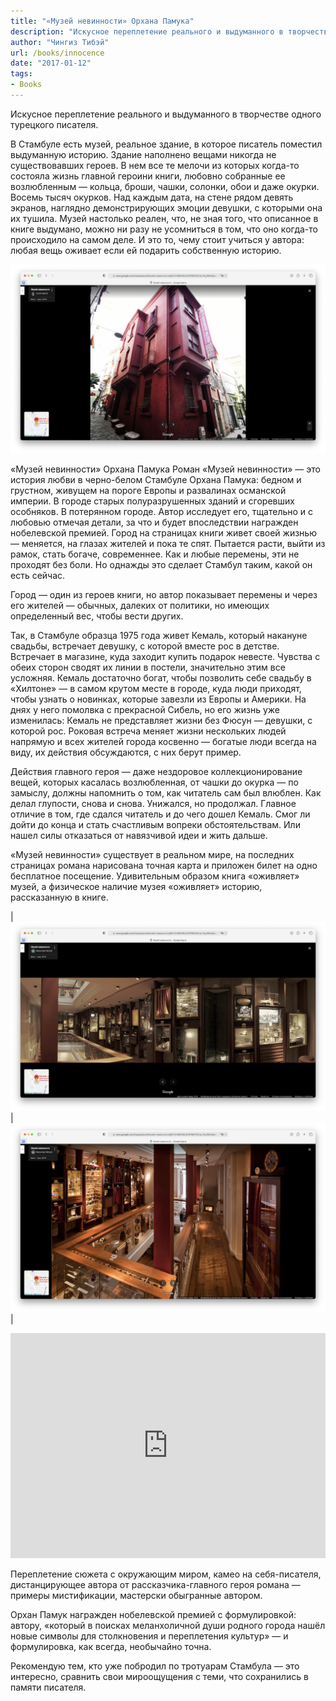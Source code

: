 ```yaml
---
title: "«Музей невинности» Орхана Памука"
description: "Искусное переплетение реального и выдуманного в творчестве одного турецкого писателя."
author: "Чингиз Тибэй"
url: /books/innocence
date: "2017-01-12"
tags: 
- Books
---
```


Искусное переплетение реального и выдуманного в творчестве одного турецкого писателя.

В Стамбуле есть музей, реальное здание, в которое писатель поместил выдуманную историю. Здание наполнено вещами никогда не существовавших героев. В нем все те мелочи из которых когда-то состояла жизнь главной героини книги, любовно собранные ее возлюбленным — кольца, броши, чашки, солонки, обои и даже окурки. Восемь тысяч окурков. Над каждым дата, на стене рядом девять экранов, наглядно демонстрирующих эмоции девушки, с которыми она их тушила. Музей настолько реален, что, не зная того, что описанное в книге выдумано, можно ни разу не усомниться в том, что оно когда-то происходило на самом деле. И это то, чему стоит учиться у автора: любая вещь оживает если ей подарить собственную историю.

![«Музей невинности» Орхана Памука](/public/media/innocence-top.png)


«Музей невинности» Орхана Памука
Роман «Музей невинности» — это история любви в черно-белом Стамбуле Орхана Памука: бедном и грустном, живущем на пороге Европы и развалинах османской империи. В городе старых полуразрушенных зданий и сгоревших особняков. В потерянном городе. Автор исследует его, тщательно и с любовью отмечая детали, за что и будет впоследствии награжден нобелевской премией. Город на страницах книги живет своей жизнью — меняется, на глазах жителей и пока те спят. Пытается расти, выйти из рамок, стать богаче, современнее. Как и любые перемены, эти не проходят без боли. Но однажды это сделает Стамбул таким, какой он есть сейчас.

Город — один из героев книги, но автор показывает перемены и через его жителей — обычных, далеких от политики, но имеющих определенный вес, чтобы вести других.

Так, в Стамбуле образца 1975 года живет Кемаль, который накануне свадьбы, встречает девушку, с которой вместе рос в детстве. Встречает в магазине, куда заходит купить подарок невесте. Чувства с обеих сторон сводят их линии в постели, значительно этим все усложняя. Кемаль достаточно богат, чтобы позволить себе свадьбу в «Хилтоне» — в самом крутом месте в городе, куда люди приходят, чтобы узнать о новинках, которые завезли из Европы и Америки. На днях у него помолвка с прекрасной Сибель, но его жизнь уже изменилась: Кемаль не представляет жизни без Фюсун — девушки, с которой рос. Роковая встреча меняет жизни нескольких людей напрямую и всех жителей города косвенно — богатые люди всегда на виду, их действия обсуждаются, с них берут пример.

Действия главного героя — даже нездоровое коллекционирование вещей, которых касалась возлюбленная, от чашки до окурка — по замыслу, должны напомнить о том, как читатель сам был влюблен. Как делал глупости, снова и снова. Унижался, но продолжал. Главное отличие в том, где сдался читатель и до чего дошел Кемаль. Смог ли дойти до конца и стать счастливым вопреки обстоятельствам. Или нашел силы отказаться от навязчивой идеи и жить дальше.

«Музей невинности» существует в реальном мире, на последних страницах романа нарисована точная карта и приложен билет на одно бесплатное посещение. Удивительным образом книга «оживляет» музей, а физическое наличие музея «оживляет» историю, рассказанную в книге.

| ![«Музей невинности» Орхана Памука](/public/media/innocence-left.png) | ![«Музей невинности» Орхана Памука](/public/media/innocence-right.png) |


<iframe src="https://www.google.com/maps/embed?pb=!1m14!1m8!1m3!1d6019.488674975939!2d28.979854!3d41.030849!3m2!1i1024!2i768!4f13.1!3m3!1m2!1s0x14cab9df5e035479%3A0xebff09e3817e54c1!2sThe%20Museum%20of%20Innocence!5e0!3m2!1sen!2sus!4v1680004747876!5m2!1sen!2sus" width="100%" height="360" style="border:0;" allowfullscreen="" loading="lazy" referrerpolicy="no-referrer-when-downgrade"></iframe>

Переплетение сюжета с окружающим миром, камео на себя-писателя, дистанцирующее автора от рассказчика-главного героя романа — примеры мистификации, мастерски обыгранные автором.

Орхан Памук награжден нобелевской премией с формулировкой: автору, «который в поисках меланхоличной души родного города нашёл новые символы для столкновения и переплетения культур» — и формулировка, как всегда, необычайно точна.

Рекомендую тем, кто уже побродил по тротуарам Стамбула — это интересно, сравнить свои мироощущения с теми, что сохранились в памяти писателя.

